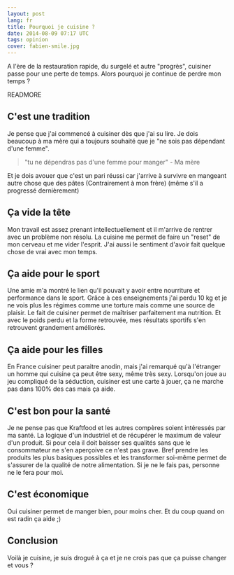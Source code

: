 ```yaml
---
layout: post
lang: fr
title: Pourquoi je cuisine ?
date: 2014-08-09 07:17 UTC
tags: opinion
cover: fabien-smile.jpg
---
```


A l'ère de la restauration rapide, du surgelé et autre "progrès", cuisiner passe pour une perte de temps.
Alors pourquoi je continue de perdre mon temps ?

READMORE

## C'est une tradition

Je pense que j'ai commencé à cuisiner dès que j'ai su lire.
Je dois beaucoup à ma mère qui a toujours souhaité que je "ne sois pas dépendant d'une femme".

> "tu ne dépendras pas d'une femme pour manger" - Ma mère

Et je dois avouer que c'est un pari réussi car j'arrive à survivre en mangeant autre chose que des pâtes
(Contrairement à mon frère) (même s'il a progressé dernièrement)

## Ça vide la tête

Mon travail est assez prenant intellectuellement et il m'arrive de rentrer avec un problème non résolu.
La cuisine me permet de faire un "reset" de mon cerveau et me vider l'esprit.
J'ai aussi le sentiment d'avoir fait quelque chose de vrai avec mon temps.

## Ça aide pour le sport

Une amie m'a montré le lien qu'il pouvait y avoir entre nourriture et performance dans le sport.
Grâce à ces enseignements j'ai perdu 10 kg et je ne vois plus les régimes comme une torture mais comme une source de plaisir.
Le fait de cuisiner permet de maîtriser parfaitement ma nutrition.
Et avec le poids perdu et la forme retrouvée, mes résultats sportifs s'en retrouvent grandement améliorés.

## Ça aide pour les filles

En France cuisiner peut paraitre anodin, mais j'ai remarqué qu'à l'étranger un homme qui cuisine ça peut être sexy, même très sexy.
Lorsqu'on joue au jeu compliqué de la séduction, cuisiner est une carte à jouer, ça ne marche pas dans 100% des cas mais ça aide.

## C'est bon pour la santé

Je ne pense pas que Kraftfood et les autres compères soient intéressés par ma santé.
La logique d'un industriel et de récupérer le maximum de valeur d'un produit.
Si pour cela il doit baisser ses qualités sans que le consommateur ne s'en aperçoive ce n'est pas grave.
Bref prendre les produits les plus basiques possibles et les transformer soi-même permet de s'assurer de la qualité de notre alimentation.
Si je ne le fais pas, personne ne le fera pour moi.

## C'est économique

Oui cuisiner permet de manger bien, pour moins cher. Et du coup quand on est radin ça aide ;)

## Conclusion

Voilà je cuisine, je suis drogué à ça et je ne crois pas que ça puisse changer et vous ?